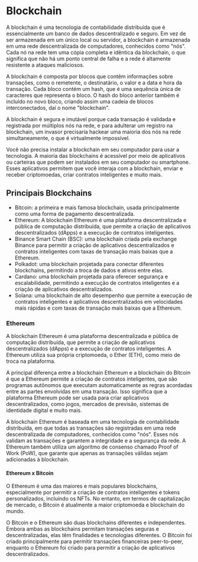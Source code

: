 # Blockchain

A blockchain é uma tecnologia de contabilidade distribuída que é essencialmente um banco de dados descentralizado e seguro. Em vez de ser armazenada em um único local ou servidor, a blockchain é armazenada em uma rede descentralizada de computadores, conhecidos como "nós". Cada nó na rede tem uma cópia completa e idêntica da blockchain, o que significa que não há um ponto central de falha e a rede é altamente resistente a ataques maliciosos.

A blockchain é composta por blocos que contêm informações sobre transações, como o remetente, o destinatário, o valor e a data e hora da transação. Cada bloco contém um hash, que é uma sequência única de caracteres que representa o bloco. O hash do bloco anterior também é incluído no novo bloco, criando assim uma cadeia de blocos interconectados, daí o nome "blockchain".

A blockchain é segura e imutável porque cada transação é validada e registrada por múltiplos nós na rede, e para adulterar um registro na blockchain, um invasor precisaria hackear uma maioria dos nós na rede simultaneamente, o que é virtualmente impossível.

Você não precisa instalar a blockchain em seu computador para usar a tecnologia. A maioria das blockchains é acessível por meio de aplicativos ou carteiras que podem ser instalados em seu computador ou smartphone. Esses aplicativos permitem que você interaja com a blockchain, enviar e receber criptomoedas, criar contratos inteligentes e muito mais.

## Principais Blockchains

- Bitcoin: a primeira e mais famosa blockchain, usada principalmente como uma forma de pagamento descentralizada.
- Ethereum: A blockchain Ethereum é uma plataforma descentralizada e pública de computação distribuída, que permite a criação de aplicativos descentralizados (dApps) e a execução de contratos inteligentes.
- Binance Smart Chain (BSC): uma blockchain criada pela exchange Binance para permitir a criação de aplicativos descentralizados e contratos inteligentes com taxas de transação mais baixas que a Ethereum.
- Polkadot: uma blockchain projetada para conectar diferentes blockchains, permitindo a troca de dados e ativos entre elas.
- Cardano: uma blockchain projetada para oferecer segurança e escalabilidade, permitindo a execução de contratos inteligentes e a criação de aplicativos descentralizados.
- Solana: uma blockchain de alto desempenho que permite a execução de contratos inteligentes e aplicativos descentralizados em velocidades mais rápidas e com taxas de transação mais baixas que a Ethereum.

### Ethereum

A blockchain Ethereum é uma plataforma descentralizada e pública de computação distribuída, que permite a criação de aplicativos descentralizados (dApps) e a execução de contratos inteligentes. A Ethereum utiliza sua própria criptomoeda, o Ether (ETH), como meio de troca na plataforma.

A principal diferença entre a blockchain Ethereum e a blockchain do Bitcoin é que a Ethereum permite a criação de contratos inteligentes, que são programas autônomos que executam automaticamente as regras acordadas entre as partes envolvidas em uma transação. Isso significa que a plataforma Ethereum pode ser usada para criar aplicativos descentralizados, como jogos, mercados de previsão, sistemas de identidade digital e muito mais.

A blockchain Ethereum é baseada em uma tecnologia de contabilidade distribuída, em que todas as transações são registradas em uma rede descentralizada de computadores, conhecidos como "nós". Esses nós validam as transações e garantem a integridade e a segurança da rede. A Ethereum também utiliza um algoritmo de consenso chamado Proof of Work (PoW), que garante que apenas as transações válidas sejam adicionadas à blockchain.

#### Ethereum x Bitcoin

O Ethereum é uma das maiores e mais populares blockchains, especialmente por permitir a criação de contratos inteligentes e tokens personalizados, incluindo os NFTs. No entanto, em termos de capitalização de mercado, o Bitcoin é atualmente a maior criptomoeda e blockchain do mundo.

O Bitcoin e o Ethereum são duas blockchains diferentes e independentes. Embora ambas as blockchains permitam transações seguras e descentralizadas, elas têm finalidades e tecnologias diferentes. O Bitcoin foi criado principalmente para permitir transações financeiras peer-to-peer, enquanto o Ethereum foi criado para permitir a criação de aplicativos descentralizados.

